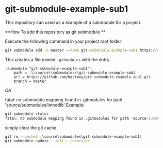 # git-submodule-example-sub1 

This repository can used as a example of a submodule for a project.

**How To add this repository as git submodule **

Execute the following command in your project root folder:

```cmd
git submodule add -b master --name git-submodule-example-sub1 https://github.com/bqstony/git-submodule-example-sub1.git .\source\submodules\git-submodule-example-sub1
```

This creates a file named `.gitmodules` with the entry:

```
[submodule "git-submodule-example-sub1"]
	path = .\\source\\submodules\\git-submodule-example-sub1
	url = https://github.com/bqstony/git-submodule-example-sub1.git
	branch = master
```

_QA_

fatal: no submodule mapping found in .gitmodules for path 'source/submodules/iotnetlib'
Example:

```cmd
git submodule status
fatal: no submodule mapping found in .gitmodules for path 'source/submodules/iotnetlib'
```

simply clear the git cache

```cmd
git rm --cached .\source\submodules\git-submodule-example-sub1\
git submodule update --init --recursive
```